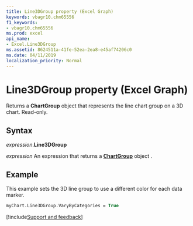 ```yaml
---
title: Line3DGroup property (Excel Graph)
keywords: vbagr10.chm65556
f1_keywords:
- vbagr10.chm65556
ms.prod: excel
api_name:
- Excel.Line3DGroup
ms.assetid: 8624511a-41fe-52ea-2ea8-e45af74206c0
ms.date: 04/11/2019
localization_priority: Normal
---
```



# Line3DGroup property (Excel Graph)

Returns a **ChartGroup** object that represents the line chart group on a 3D chart. Read-only.


## Syntax

_expression_.**Line3DGroup**

_expression_ An expression that returns a **[ChartGroup](Excel.ChartGroup-graph-object.md)** object .


## Example

This example sets the 3D line group to use a different color for each data marker.

```vb
myChart.Line3DGroup.VaryByCategories = True
```

[!include[Support and feedback](~/includes/feedback-boilerplate.md)]